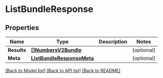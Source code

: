 # ListBundleResponse

## Properties

Name | Type | Description | Notes
------------ | ------------- | ------------- | -------------
**Results** | [**[]NumbersV2Bundle**](NumbersV2Bundle.md) |  |[optional] 
**Meta** | [**ListBundleResponseMeta**](ListBundleResponseMeta.md) |  |[optional] 

[[Back to Model list]](../README.md#documentation-for-models) [[Back to API list]](../README.md#documentation-for-api-endpoints) [[Back to README]](../README.md)


